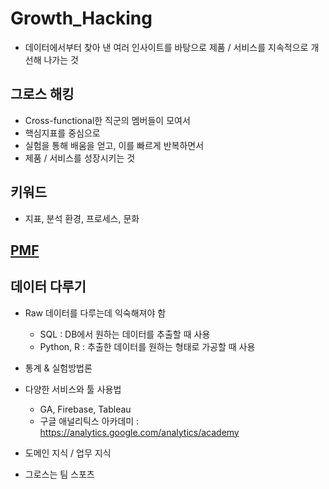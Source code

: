 # Growth_Hacking

- 데이터에서부터 찾아 낸 여러 인사이트를 바탕으로 제품 / 서비스를 지속적으로 개선해 나가는 것

## 그로스 해킹
- Cross-functional한 직군의 멤버들이 모여서
- 핵심지표를 중심으로
- 실험을 통해 배움을 얻고, 이를 빠르게 반복하면서
- 제품 / 서비스를 성장시키는 것

## 키워드
- 지표, 분석 환경, 프로세스, 문화

## [PMF](https://github.com/DominKim/Growth_Hacking/tree/main/01.PMF)




## 데이터 다루기
- Raw 데이터를 다루는데 익숙해져야 함
  - SQL : DB에서 원하는 데이터를 추출할 때 사용
  - Python, R : 추출한 데이터를 원하는 형태로 가공할 때 사용

- 통계 & 실험방법론

- 다양한 서비스와 툴 사용법
  - GA, Firebase, Tableau
  - 구글 애널리틱스 아카데미 : https://analytics.google.com/analytics/academy

- 도메인 지식 / 업무 지식

- 그로스는 팀 스포츠
